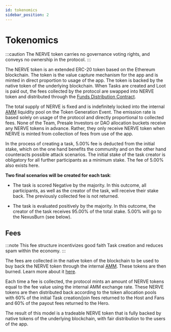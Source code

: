 ```yaml
---
id: tokenomics
sidebar_position: 2
---
```


# Tokenomics

:::caution
The NERVE token carries no governance voting rights, and conveys no ownership in the protocol.
:::

The NERVE token is an extended ERC-20 token based on the Ethereum blockchain. The token is the value capture mechanism for the app and is minted in direct proportion to usage of the app.  The token is backed by the native token of the underlying blockchain.  When Tasks are created and Loot is paid out, the fees collected by the protocol are swapped into NERVE token and distributed through the [Funds Distribution Contract](https://docs.nerveglobal.com/sdk/token-economy/funds-distribution).

The total supply of NERVE is fixed and is indefinitely locked into the internal [AMM](https://docs.nerveglobal.com/sdk/automated-market-maker) liquidity pool on the Token Generation Event. The emission rate is based solely on usage of the protocol and directly proportional to collected fees. None of the Team, Presale Investors or DAO allocation buckets receive any NERVE tokens in advance. Rather, they only receive NERVE token when NERVE is minted from collection of fees from use of the app.

In the process of creating a task, 5.00% fee is deducted from the initial stake, which on the one hand benefits the community and on the other hand counteracts possible attack scenarios. The initial stake of the task creator is obligatory for all further participants as a minimum stake. 
The fee of 5.00% also exists here.

**Two final scenarios will be created for each task**:

- The task is scored Negative by the majority. In this outcome, all participants, as well as the creator of the task, will receive their stake back. The previously collected fee is not returned.

- The task is evaluated positively by the majority. In this outcome, the creator of the task receives 95.00% of the total stake. 5.00% will go to the NexusBurn (see below).

## Fees
:::note
This fee structure incentivizes good faith Task creation and reduces spam within the economy.
:::

The fees are collected in the native token of the blockchain to be used to buy back the NERVE token through the internal [AMM](https://docs.nerveglobal.com/sdk/automated-market-maker). These tokens are then burned. Learn more about it [here](https://docs.nerveglobal.com/sdk/token-economy/buyback-and-burn).

Each time a fee is collected, the protocol mints an amount of NERVE tokens equal to the fee value using the internal AMM exchange rate. These NERVE tokens are then distributed back according to the token allocation pools with 60% of the initial Task creation/join fees returned to the Host and Fans and 60% of the payout fees returned to the Hero.

The result of this model is a tradeable NERVE token that is fully backed by native tokens of the underlying blockchain, with fair distribution to the users of the app.
